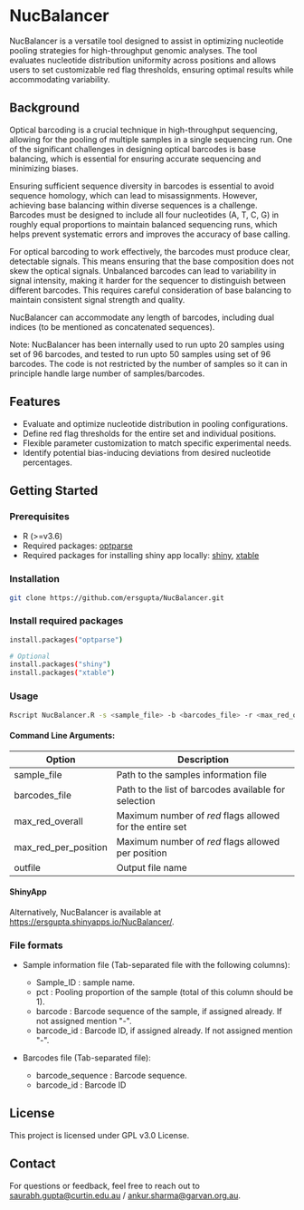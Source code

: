 # NucBalancer

NucBalancer is a versatile tool designed to assist in optimizing nucleotide pooling strategies for high-throughput genomic analyses. The tool evaluates nucleotide distribution uniformity across positions and allows users to set customizable red flag thresholds, ensuring optimal results while accommodating variability.

## Background
Optical barcoding is a crucial technique in high-throughput sequencing, allowing for the pooling of multiple samples in a single sequencing run. One of the significant challenges in designing optical barcodes is base balancing, which is essential for ensuring accurate sequencing and minimizing biases.

Ensuring sufficient sequence diversity in barcodes is essential to avoid sequence homology, which can lead to misassignments. However, achieving base balancing within diverse sequences is a challenge. Barcodes must be designed to include all four nucleotides (A, T, C, G) in roughly equal proportions to maintain balanced sequencing runs, which helps prevent systematic errors and improves the accuracy of base calling.

For optical barcoding to work effectively, the barcodes must produce clear, detectable signals. This means ensuring that the base composition does not skew the optical signals. Unbalanced barcodes can lead to variability in signal intensity, making it harder for the sequencer to distinguish between different barcodes. This requires careful consideration of base balancing to maintain consistent signal strength and quality.

NucBalancer can accommodate any length of barcodes, including dual indices (to be mentioned as concatenated sequences).

Note: NucBalancer has been internally used to run upto 20 samples using set of 96 barcodes, and tested to run upto 50 samples using set of 96 barcodes. The code is not restricted by the number of samples so it can in principle handle large number of samples/barcodes.

## Features

- Evaluate and optimize nucleotide distribution in pooling configurations.
- Define red flag thresholds for the entire set and individual positions.
- Flexible parameter customization to match specific experimental needs.
- Identify potential bias-inducing deviations from desired nucleotide percentages.

## Getting Started

### Prerequisites

- R (>=v3.6)
- Required packages: [optparse](https://cran.r-project.org/web/packages/optparse/index.html)
- Required packages for installing shiny app locally: [shiny](https://cran.r-project.org/web/packages/shiny/index.html), [xtable](https://cran.r-project.org/web/packages/xtable/index.html)

### Installation
   ```bash
   git clone https://github.com/ersgupta/NucBalancer.git
   ```
### Install required packages
   ```bash
   install.packages("optparse")

   # Optional
   install.packages("shiny")
   install.packages("xtable")
   ```
### Usage
   ```bash
   Rscript NucBalancer.R -s <sample_file> -b <barcodes_file> -r <max_red_overall> -p <max_red_per_position> -o <outfile>
   ```
#### Command Line Arguments:
| Option | Description|
| ---|---|
| sample_file | Path to the samples information file|
| barcodes_file| Path to the list of barcodes available for selection|
| max_red_overall| Maximum number of *red* flags allowed for the entire set|
| max_red_per_position | Maximum number of *red* flags allowed per position|
| outfile | Output file name|

#### ShinyApp
Alternatively, NucBalancer is available at https://ersgupta.shinyapps.io/NucBalancer/.

### File formats
* Sample information file (Tab-separated file with the following columns):
  - Sample_ID : sample name.
  - pct : Pooling proportion of the sample (total of this column should be 1).
  - barcode : Barcode sequence of the sample, if assigned already. If not assigned mention "-".
  - barcode_id : Barcode ID, if assigned already. If not assigned mention "-".
 
* Barcodes file (Tab-separated file):
  - barcode_sequence : Barcode sequence.
  - barcode_id : Barcode ID

## License
This project is licensed under GPL v3.0 License.

## Contact
For questions or feedback, feel free to reach out to saurabh.gupta@curtin.edu.au / ankur.sharma@garvan.org.au.
